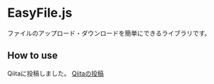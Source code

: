 # EasyFile.js
ファイルのアップロード・ダウンロードを簡単にできるライブラリです。
## How to use
Qiitaに投稿しました。
[Qiitaの投稿](https://qiita.com/TNTSuperMan/items/7056414222b4b3a0aa2e)